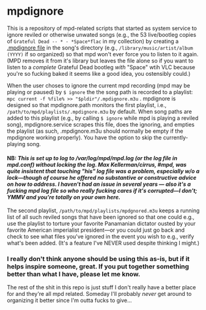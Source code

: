 # mpdignore
This is a repository of mpd-related scripts that started as system service to ignore reviled or otherwise unwated songs (e.g., the 53 live/bootleg copies of `Grateful Dead -- * - *Space*flac` in my collection) by creating a [.mpdignore file](https://mpd.readthedocs.io/en/latest/user.html#the-music-directory-and-the-database:~:text=mpdignore) in the song's directory (e.g., `/library/music/artist/album (YYYY)` if so organized) so that mpd won't ever force you to listen to it again.  (MPD removes it from it's library but leaves the file alone so if you want to listen to a _complete_ Grateful Dead bootleg _with_ "Space" wtih VLC because you're so fucking baked it seems like a good idea, you ostensibly could.)

When the user choses to ignore the current mpd recording (mpd may be playing or paused) by `$ ignore` the the song path is recorded to a playlist: `mpc current -f %file% >> "$pldir"/.mpdignore.m3u` .
mpdignore is designed so that mpdignore.path monitors the first playlist, i.e., `/path/to/mpd/playlists/.mpdignore.m3u` by default.  When song paths are added to this playlist (e.g., by calling `$ ignore` while mpd is playing a reviled song), mpdignore.service scrapes this file, does the ignoring, and empties the playlist (as such, .mpdignore.m3u should normally be empty if the mpdignore working properly).  You have the option to skip the currently-playing song.  

#### NB: *This is set up to log to /var/log/mpd/mpd.log (or the log file in mpd.conf) without locking the log.  Max Kellerman/cirrus, #mpd, was quite insistent that touching "his" log file was a problem, especially w/o a lock—though of course he offered no substantive or constructive advice on how to address.  I haven't had an issue in several years — also it's a fucking mpd log file so who really fucking cares if it's corrupted—I don't; YMMV and you're totally on your own here.*

The second playlist, `/path/to/mpd/playlists/mpdgnored.m3u` keeps a running list of all such reviled songs that have been ignored so that one could e.g., use the playlist to torture your favorite Panamanian dictator ousted by your favorite American imperialist president—or you could just go back and check to see what files you've ignored in the event you wish to e.g., verify what's been added.  (It's a feature I've NEVER used despite thinking I might.)

### I really don't think anyone should be using this as-is, but if it helps inspire someone, great.  If you put together something better than what I have, please let me know.


The rest of the shit in this repo is just stuff I don't really have a better place for and they're all mpd related.  Someday I'll probably _never_ get around to organizing it better since I'm outta fucks to give...
